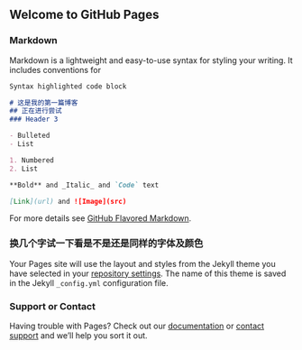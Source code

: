 ## Welcome to GitHub Pages

### Markdown

Markdown is a lightweight and easy-to-use syntax for styling your writing. It includes conventions for

```markdown
Syntax highlighted code block

# 这是我的第一篇博客
## 正在进行尝试
### Header 3

- Bulleted
- List

1. Numbered
2. List

**Bold** and _Italic_ and `Code` text

[Link](url) and ![Image](src)
```

For more details see [GitHub Flavored Markdown](https://guides.github.com/features/mastering-markdown/).

### 换几个字试一下看是不是还是同样的字体及颜色

Your Pages site will use the layout and styles from the Jekyll theme you have selected in your [repository settings](https://github.com/YYwZZ/YYwZZ.github.io/settings). The name of this theme is saved in the Jekyll `_config.yml` configuration file.

### Support or Contact

Having trouble with Pages? Check out our [documentation](https://help.github.com/categories/github-pages-basics/) or [contact support](https://github.com/contact) and we’ll help you sort it out.
